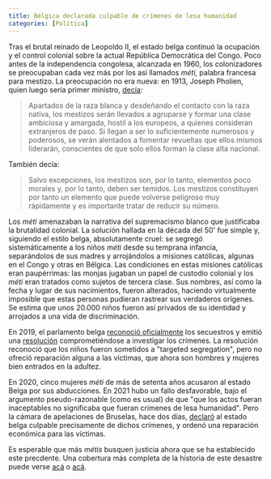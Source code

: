 ```yaml
---
title: Bélgica declarada culpable de crímenes de lesa humanidad
categories: [Política]
---
```


Tras el brutal reinado de Leopoldo II, el estado belga continuó la ocupación y
el control colonial sobre la actual República Democrática del Congo. Poco antes
de la independencia congolesa, alcanzada en 1960, los colonizadores se
preocupaban cada vez más por los así llamados *méti*, palabra francesa para
mestizo. La preocupación no era nueva: en 1913, Joseph Pholien, quien luego 
sería primer ministro, [decía](https://rebelion.org/el-mayor-secuestro-de-la-historia-los-metis-del-congo-belga/):

> Apartados de la raza blanca y desdeñando el contacto con la raza nativa, los
> mestizos serán llevados a agruparse y formar una clase ambiciosa y amargada,
> hostil a los europeos, a quienes consideran extranjeros de paso. Si llegan a
> ser lo suficientemente numerosos y poderosos, se verán alentados a fomentar
> revueltas que ellos mismos liderarán, conscientes de que solo ellos forman la
> clase alta nacional.

También decía: 

> Salvo excepciones, los mestizos son, por lo tanto, elementos poco morales y,
> por lo tanto, deben ser temidos. Los mestizos constituyen por tanto un
> elemento que puede volverse peligroso muy rápidamente y es importante tratar
> de reducir su número.

Los *méti* amenazaban la narrativa del supremacismo blanco que justificaba 
la brutalidad colonial. La solución hallada en la década del 50' fue simple y,
siguiendo el estilo belga, absolutamente cruel: se segregó sistemáticamente a
los niños *méti* desde su temprana infancia, separándolos de sus madres y
arrojándolos a misiones católicas, algunas en el Congo y otras en Bélgica.
Las condiciones en estas misiones católicas eran paupérrimas: las monjas 
jugaban un papel de custodio colonial y los *méti* eran tratados como 
sujetos de tercera clase. Sus nombres, así como la fecha y lugar de sus
nacimientos, fueron alterados, haciendo virtualmente imposible que estas
personas pudieran rastrear sus verdaderos orígenes. Se estima que unos 20.000
niños fueron así privados de su identidad y arrojados a una vida de discriminación.


En 2019, el parlamento belga [reconoció oficialmente](https://www.bbc.com/news/world-europe-47817530)
los secuestros y emitió una [resolución](https://diplomatie.belgium.be/en/implementation-metis-parliamentary-resolution-continues) comprometiéndose a investigar los crímenes.
La resolución reconoció que los niños fueron sometidos a "targeted segregation",
pero no ofreció reparación alguna a las víctimas, que ahora son hombres y
mujeres bien entrados en la adultez.

En 2020, cinco mujeres *méti* de más de setenta años acusaron al estado Belga por sus
abducciones. En 2021 hubo un fallo desfavorable, bajo el argumento pseudo-razonable 
(como es usual) de que "que los actos fueran inaceptables no significaba que
fueran crímenes de lesa humanidad". Pero la cámara de apelaciones de Bruselas,
hace dos días,
[declaró](https://www.politico.eu/article/belgium-guilty-crimes-against-humanity-kidnapping-mixed-race-congo-children-court-appeal/)
al estado belga 
culpable precisamente de dichos crímenes, y ordenó una reparación económica
para las víctimas. 

Es esperable que más *métis* busquen justicia ahora que se ha establecido este precdente. Una cobertura más completa de la historia de este desastre puede 
verse [acá](https://www.theguardian.com/world/2024/dec/01/mixed-race-kidnappings-belgian-congo-belgium) 
o [acá](https://www.aljazeera.com/news/2024/12/3/crime-against-humanity-why-has-a-court-found-belgium-guilty-of-kidnapping).


